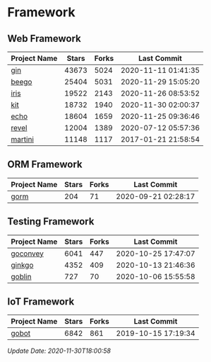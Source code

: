 # Framework

## Web Framework
| Project Name | Stars | Forks | Last Commit |
| ------------ | ----- | ----- | ----------- |
| [gin](https://github.com/gin-gonic/gin) | 43673 | 5024 | 2020-11-11 01:41:35 |
| [beego](https://github.com/astaxie/beego) | 25404 | 5031 | 2020-11-29 15:05:20 |
| [iris](https://github.com/kataras/iris) | 19522 | 2143 | 2020-11-26 08:53:52 |
| [kit](https://github.com/go-kit/kit) | 18732 | 1940 | 2020-11-30 02:00:37 |
| [echo](https://github.com/labstack/echo) | 18604 | 1659 | 2020-11-25 09:36:46 |
| [revel](https://github.com/revel/revel) | 12004 | 1389 | 2020-07-12 05:57:36 |
| [martini](https://github.com/go-martini/martini) | 11148 | 1117 | 2017-01-21 21:58:54 |

## ORM Framework
| Project Name | Stars | Forks | Last Commit |
| ------------ | ----- | ----- | ----------- |
| [gorm](https://github.com/jinzhu/gorm) | 204 | 71 | 2020-09-21 02:28:17 |

## Testing Framework
| Project Name | Stars | Forks | Last Commit |
| ------------ | ----- | ----- | ----------- |
| [goconvey](https://github.com/smartystreets/goconvey) | 6041 | 447 | 2020-10-25 17:47:07 |
| [ginkgo](https://github.com/onsi/ginkgo) | 4352 | 409 | 2020-10-13 21:46:36 |
| [goblin](https://github.com/franela/goblin) | 727 | 70 | 2020-10-06 15:55:58 |

## IoT Framework
| Project Name | Stars | Forks | Last Commit |
| ------------ | ----- | ----- | ----------- |
| [gobot](https://github.com/hybridgroup/gobot) | 6842 | 861 | 2019-10-15 17:19:34 |

*Update Date: 2020-11-30T18:00:58*